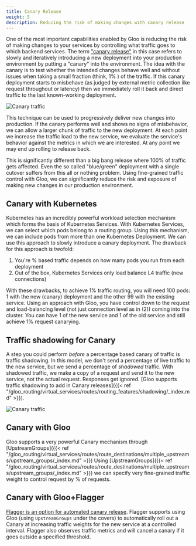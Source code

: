 ```yaml
---
title: Canary Release
weight: 5
description: Reducing the risk of making changes with canary release
---
```


One of the most important capabilities enabled by Gloo is reducing the risk of making changes to your services by controlling what traffic goes to which backend services. The term ["canary release"](https://blog.christianposta.com/deploy/blue-green-deployments-a-b-testing-and-canary-releases/) in this case refers to slowly and iteratively introducing a new deployment into your production environment by putting a "canary" into the environment. The idea with the canary is to test whether the intended changes behave well and without issues when taking a small fraction (think, 1% ) of the traffic. If this canary deployment starts to misbehave (as judged by external metric collection like request throughout or latency) then we immediately roll it back and direct traffic to the last known-working deployment.

![Canary traffic](/img/solo-canary.png)

This technique can be used to progressively deliver new changes into production. If the canary performs well and shows no signs of misbehavior, we can allow a larger chunk of traffic to the new deployment. At each point we increase the traffic load to the new service, we evaluate the service's behavior against the metrics in which we are interested. At any point we may end up rolling to release back. 

This is significantly different than a big bang release where 100% of traffic gets affected. Even the so called "blue/green" deployment with a single cutover suffers from this all or nothing problem. Using fine-grained traffic control with Gloo, we can significantly reduce the risk and exposure of making new changes in our production environment. 

## Canary with Kubernetes
Kubernetes has an incredibly powerful workload selection mechanism which forms the basis of Kubernetes Services. With Kubernetes Services, we can select which pods belong to a routing group. Using this mechanism, we can include pods from more than one Kubernetes Deployment. We can use this approach to slowly introduce a canary deployment. The drawback for this approach is twofold: 

1. You're % based traffic depends on how many pods you run from each deployment
2. Out of the box, Kubernetes Services only load balance L4 traffic (new connections)

With these drawbacks, to achieve 1% traffic routing, you will need 100 pods: 1 with the new (canary) deployment and the other 99 with the existing service. Using an approach with Gloo, you have control down to the request and load-balancing level (not just connection level as in (2)) coming into the cluster. You can have 1 of the new service and 1 of the old service and still achieve 1% request canarying. 

## Traffic shadowing for Canary

A step you could perform _before_ a percentage based canary of traffic is traffic shadowing. In this model, we don't send a percentage of live traffic to the new service, but we send a percentage of _shadowed_ traffic. With shadowed traffic, we make a copy of a request and send it to the new service, not the actual request. Responses get ignored. [Gloo supports traffic shadowing to add in Canary releases]({{< ref "/gloo_routing/virtual_services/routes/routing_features/shadowing/_index.md" >}}).

![Canary traffic](/img/traffic-shadowing.png)

## Canary with Gloo

Gloo supports a very powerful Canary mechanism through [UpstreamGroups]({{< ref "/gloo_routing/virtual_services/routes/route_destinations/multiple_upstreams/upstream_groups/_index.md" >}}) Using [UpstreamGroups]({{< ref "/gloo_routing/virtual_services/routes/route_destinations/multiple_upstreams/upstream_groups/_index.md" >}}) we can specify very fine-grained traffic weight to control request by % of requests. 

## Canary with Gloo+Flagger

[Flagger is an option for automated canary release](https://docs.flagger.app/usage/gloo-progressive-delivery). Flagger supports using Gloo (using `UpstreamGroups` under the covers) to automatically roll out a Canary at increasing traffic weights for the new service at a controlled interval. Flagger also observes traffic metrics and will cancel a canary if it goes outside a specified threshold. 